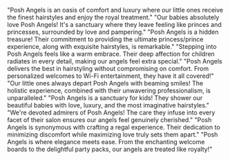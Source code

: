 "Posh Angels is an oasis of comfort and luxury where our little ones receive the finest hairstyles and enjoy the royal treatment."
"Our babies absolutely love Posh Angels! It's a sanctuary where they leave feeling like princes and princesses, surrounded by love and pampering."
"Posh Angels is a hidden treasure! Their commitment to providing the ultimate princess/prince experience, along with exquisite hairstyles, is remarkable."
"Stepping into Posh Angels feels like a warm embrace. Their deep affection for children radiates in every detail, making our angels feel extra special."
"Posh Angels delivers the best in hairstyling without compromising on comfort. From personalized welcomes to Wi-Fi entertainment, they have it all covered!"
"Our little ones always depart Posh Angels with beaming smiles! The holistic experience, combined with their unwavering professionalism, is unparalleled."
"Posh Angels is a sanctuary for kids! They shower our beautiful babies with love, luxury, and the most imaginative hairstyles."
"We're devoted admirers of Posh Angels! The care they infuse into every facet of their salon ensures our angels feel genuinely cherished."
"Posh Angels is synonymous with crafting a regal experience. Their dedication to minimizing discomfort while maximizing love truly sets them apart."
"Posh Angels is where elegance meets ease. From the enchanting welcome boards to the delightful party packs, our angels are treated like royalty!"